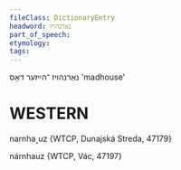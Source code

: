 ```yaml
---
fileClass: DictionaryEntry
headword: נאַרנהויז
part_of_speech: 
etymology: 
tags: 
---
```

נאַרנהויז
־הײַזער
דאָס
'madhouse'

WESTERN
========

narnha˰uz {WTCP, Dunajská Streda, 47179}

nárnhauz {WTCP, Vác, 47197}
